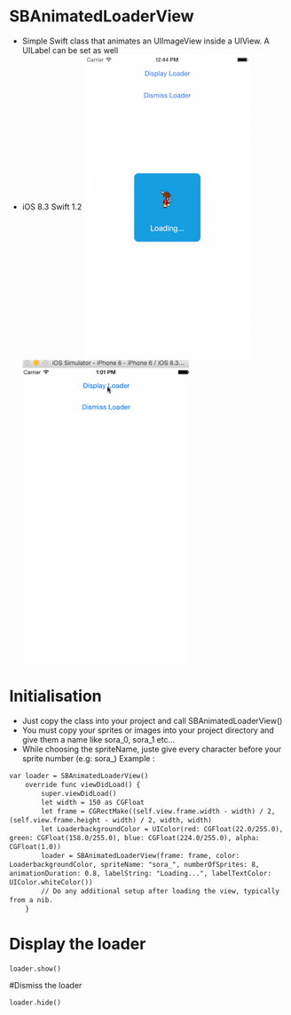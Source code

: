 # SBAnimatedLoaderView
- Simple Swift class that animates an UIImageView inside a UIView. A UILabel can be set as well
- iOS 8.3 Swift 1.2
<img src="./Screenshots/screen1.png" alt="alt text" width="300" height="550" align="center"><img src="./Screenshots/LoaderGif.gif" alt="alt text" width="300" height="550" align="center">

# Initialisation
- Just copy the class into your project and call SBAnimatedLoaderView()
- You must copy your sprites or images into your project directory and give them a name like sora_0, sora_1 etc...
- While choosing the spriteName, juste give every character before your sprite number (e.g: sora_)
Example :
```
var loader = SBAnimatedLoaderView()
    override func viewDidLoad() {
        super.viewDidLoad()
        let width = 150 as CGFloat
        let frame = CGRectMake((self.view.frame.width - width) / 2, (self.view.frame.height - width) / 2, width, width)
        let LoaderbackgroundColor = UIColor(red: CGFloat(22.0/255.0), green: CGFloat(158.0/255.0), blue: CGFloat(224.0/255.0), alpha: CGFloat(1.0))
        loader = SBAnimatedLoaderView(frame: frame, color: LoaderbackgroundColor, spriteName: "sora_", numberOfSprites: 8, animationDuration: 0.8, labelString: "Loading...", labelTextColor: UIColor.whiteColor())
        // Do any additional setup after loading the view, typically from a nib.
    }
```
# Display the loader
```
loader.show()
```
#Dismiss the loader
```
loader.hide()
```
